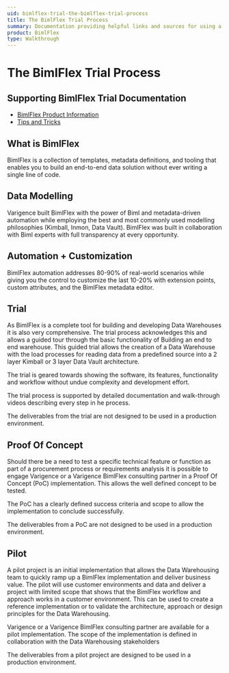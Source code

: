 ```yaml
---
uid: bimlflex-trial-the-bimlflex-trial-process
title: The BimlFlex Trial Process
summary: Documentation providing helpful links and sources for using a BimlFlex trial, proof of concept, or pilot test
product: BimlFlex
type: Walkthrough
---
```

# The BimlFlex Trial Process

<!-- TODO: Delete as not constructive? -->

## Supporting BimlFlex Trial Documentation

* [BimlFlex Product Information](https://varigence.com/BimlFlex)
* [Tips and Tricks](xref:zzz-bimlflex-user-guide)

## What is BimlFlex

BimlFlex is a collection of templates, metadata definitions, and tooling that enables you to build an end-to-end data solution without ever writing a single line of code.

## Data Modelling

Varigence built BimlFlex with the power of Biml and metadata-driven automation while employing the best and most commonly used modelling philosophies (Kimball, Inmon, Data Vault). BimlFlex was built in collaboration with Biml experts with full transparency at every opportunity.

## Automation + Customization

BimlFlex automation addresses 80-90% of real-world scenarios while giving you the control to customize the last 10-20% with extension points, custom attributes, and the BimlFlex metadata editor.

## Trial

As BimlFlex is a complete tool for building and developing Data Warehouses it is also very comprehensive. The trial process acknowledges this and allows a guided tour through the basic functionality of Building an end to end warehouse. This guided trial allows the creation of a Data Warehouse with the load processes for reading data from a predefined source into a 2 layer Kimball or 3 layer Data Vault architecture.

The trial is geared towards showing the software, its features, functionality and workflow without undue complexity and development effort.

The trial process is supported by detailed documentation and walk-through videos describing every step in he process.

The deliverables from the trial are not designed to be used in a production environment.

## Proof Of Concept

Should there be a need to test a specific technical feature or function as part of a procurement process or requirements analysis it is possible to engage Varigence or a Varigence BimlFlex consulting partner in a Proof Of Concept (PoC) implementation. This allows the well defined concept to be tested.

The PoC has a clearly defined success criteria and scope to allow the implementation to conclude successfully.

The deliverables from a PoC are not designed to be used in a production environment.

## Pilot

A pilot project is an initial implementation that allows the Data Warehousing team to quickly ramp up a BimlFlex implementation and deliver business value. The pilot will use customer environments and data and deliver a project with limited scope that shows that the BimlFlex workflow and approach works in a customer environment. This can be used to create a reference implementation or to validate the architecture, approach or design principles for the Data Warehousing.

Varigence or a Varigence BimlFlex consulting partner are available for a pilot implementation. The scope of the implementation is defined in collaboration with the Data Warehousing stakeholders

The deliverables from a pilot project are designed to be used in a production environment.
 